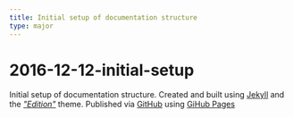 ```yaml
---
title: Initial setup of documentation structure
type: major
---
```


# 2016-12-12-initial-setup

Initial setup of documentation structure. Created and built using [Jekyll](https://jekyllrb.com/) and the [_"Edition"_](https://github.com/CloudCannon/edition-jekyll-template) theme. Published via [GitHub](https://github.com/) using [GiHub Pages](https://pages.github.com/)

